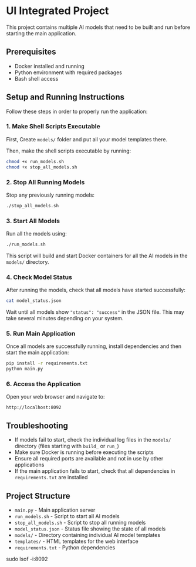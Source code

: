 # UI Integrated Project

This project contains multiple AI models that need to be built and run before starting the main application.

## Prerequisites

- Docker installed and running
- Python environment with required packages
- Bash shell access

## Setup and Running Instructions

Follow these steps in order to properly run the application:

### 1. Make Shell Scripts Executable

First, Create `models/` folder and put all your model templates there.

Then, make the shell scripts executable by running:

```bash
chmod +x run_models.sh
chmod +x stop_all_models.sh
```

### 2. Stop All Running Models

Stop any previously running models:

```bash
./stop_all_models.sh
```

### 3. Start All Models

Run all the models using:

```bash
./run_models.sh
```

This script will build and start Docker containers for all the AI models in the `models/` directory.

### 4. Check Model Status

After running the models, check that all models have started successfully:

```bash
cat model_status.json
```

Wait until all models show `"status": "success"` in the JSON file. This may take several minutes depending on your system.

### 5. Run Main Application

Once all models are successfully running, install dependencies and then start the main application:

```bash
pip install -r requirements.txt
python main.py
```

### 6. Access the Application

Open your web browser and navigate to:

```
http://localhost:8092
```

## Troubleshooting

- If models fail to start, check the individual log files in the `models/` directory (files starting with `build_` or `run_`)
- Make sure Docker is running before executing the scripts
- Ensure all required ports are available and not in use by other applications
- If the main application fails to start, check that all dependencies in `requirements.txt` are installed

## Project Structure

- `main.py` - Main application server
- `run_models.sh` - Script to start all AI models
- `stop_all_models.sh` - Script to stop all running models  
- `model_status.json` - Status file showing the state of all models
- `models/` - Directory containing individual AI model templates
- `templates/` - HTML templates for the web interface
- `requirements.txt` - Python dependencies

sudo lsof -i:8092